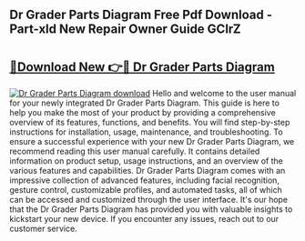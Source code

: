 ## Dr Grader Parts Diagram Free Pdf Download - Part-xld New Repair Owner Guide GClrZ

# <h2><a href="http://dfui7k.blite.top/?on=Dr+Grader+Parts+Diagram">🔗Download New 👉🔴 Dr Grader Parts Diagram</a></h2>

[![Dr Grader Parts Diagram download](https://i.imgur.com/lujVjoI.png)](http://dfui7k.blite.top/?on=Dr+Grader+Parts+Diagram)
Hello and welcome to the user manual for your newly integrated Dr Grader Parts Diagram. This guide is here to help you make the most of your product by providing a comprehensive overview of its features, functions, and benefits. You will find step-by-step instructions for installation, usage, maintenance, and troubleshooting. To ensure a successful experience with your new Dr Grader Parts Diagram, we recommend reading this user manual carefully. It contains detailed information on product setup, usage instructions, and an overview of the various features and capabilities. Dr Grader Parts Diagram comes with an impressive collection of advanced features, including facial recognition, gesture control, customizable profiles, and automated tasks, all of which can be accessed and customized through the user interface. It's our hope that the Dr Grader Parts Diagram has provided you with valuable insights to kickstart your new device. If you encounter any issues, reach out to our customer service.
